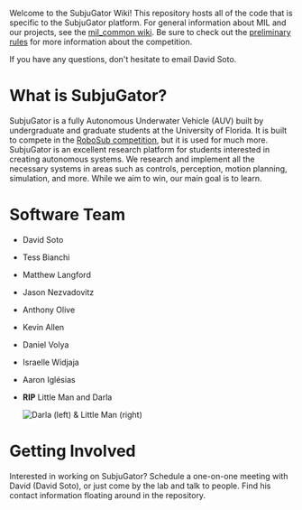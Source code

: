 Welcome to the SubjuGator Wiki! This repository hosts all of the code that is specific to the SubjuGator platform. For general information about MIL and our projects, see the [mil_common wiki](https://github.com/uf-mil/mil_common/wiki). Be sure to check out the [preliminary rules](https://drive.google.com/file/d/0B6R3K-IZtXFXLVhlQnF4ZzdLQlU/view) for more information about the competition.

If you have any questions, don't hesitate to email David Soto.


# What is SubjuGator?

SubjuGator is a fully Autonomous Underwater Vehicle (AUV) built by undergraduate and graduate students at the University of Florida. It is built to compete in the [RoboSub competition](http://www.robonation.org/competition/robosub), but it is used for much more. SubjuGator is an excellent research platform for students interested in creating autonomous systems. We research and implement all the necessary systems in areas such as controls, perception, motion planning, simulation, and more. While we aim to win, our main goal is to learn.


# Software Team

* David Soto

* Tess Bianchi

* Matthew Langford

* Jason Nezvadovitz

* Anthony Olive

* Kevin Allen

* Daniel Volya

* Israelle Widjaja

* Aaron Iglésias

* **RIP** Little Man and Darla 

    ![Darla (left) & Little Man (right)](http://s31.postimg.org/s370klg23/IMG_20160423_014247.jpg)


# Getting Involved

Interested in working on SubjuGator? Schedule a one-on-one meeting with David (David Soto), or just come by the lab and talk to people. Find his contact information floating around in the repository.